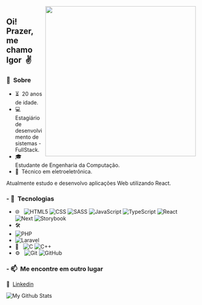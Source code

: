 <img src="https://raw.githubusercontent.com/MicaelliMedeiros/micaellimedeiros/master/image/computer-illustration.png" min-width="400px" max-width="400px" width="400px" align="right">

## Oi! Prazer, me chamo Igor &nbsp;✌

### 🧔&nbsp; Sobre
- ⏳&nbsp; 20 anos de idade.
- 💻&nbsp; Estagiário de desenvolvimento de sistemas - FullStack.
- 🎓&nbsp; Estudante de Engenharia da Computação.
- 🔌&nbsp; Técnico em eletroeletrônica.

Atualmente estudo e desenvolvo aplicações Web utilizando React. 

### - 🧠&nbsp; Tecnologias
- 🌐 &nbsp;
  ![HTML5](https://img.shields.io/badge/-HTML5-333333?style=flat&logo=HTML5)
  ![CSS](https://img.shields.io/badge/-CSS-333333?style=flat&logo=CSS3&logoColor=1572B6)
  ![SASS](https://img.shields.io/badge/-SASS-333333?style=flat&logo=SASS&logoColor=hotpink)
  ![JavaScript](https://img.shields.io/badge/-JavaScript-333333?style=flat&logo=javascript)
  ![TypeScript](https://img.shields.io/badge/-TypeScript-333333?&style=flat&logo=typescript)
  ![React](https://img.shields.io/badge/-React-333333?style=flat&logo=React)
  ![Next](https://img.shields.io/badge/-Nextjs-333333?style=flat&logo=next.js)
  ![Storybook](https://img.shields.io/badge/-Storybook-333333?&style=flat&logo=Storybook)
- 🛠 &nbsp;
- ![PHP](https://img.shields.io/badge/-php-333333?style=flat&logo=php)
- ![Laravel](https://img.shields.io/badge/-laravel-333333?style=flat&logo=laravel)
- 🤖 &nbsp;
  ![C](https://img.shields.io/badge/c-333333?&style=flat&logo=c)
  ![C++](https://img.shields.io/badge/C++-333333?style=flat&logo=c%2B%2B)
- ⚙️ &nbsp;
  ![Git](https://img.shields.io/badge/-Git-333333?style=flat&logo=git)
  ![GitHub](https://img.shields.io/badge/-GitHub-333333?style=flat&logo=github)

### - 📫&nbsp; Me encontre em outro lugar

💼&nbsp; [Linkedin](https://www.linkedin.com/in/igor-targino/)

<img align="center" src="https://github-readme-stats.vercel.app/api/top-langs/?username=IgorTargino&layout=compact&theme=radical" alt="My Github Stats">
